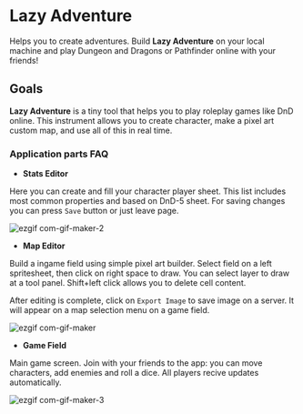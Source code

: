 # Lazy Adventure
Helps you to create adventures. Build **Lazy Adventure** on your local machine and play Dungeon and Dragons or Pathfinder online with your friends!

## Goals
**Lazy Adventure** is a tiny tool that helps you to play roleplay games like DnD online. This instrument allows you to create character, make a pixel art custom map, and use all of this in real time.


### Application parts FAQ
- **Stats Editor**

Here you can create and fill your character player sheet. This list includes most common properties and based on DnD-5 sheet. For saving changes you can press `Save` button or just leave page.

![ezgif com-gif-maker-2](https://user-images.githubusercontent.com/53794193/170096224-86b2b3fa-cee9-4de7-a8b0-be2a0f203774.gif)

- **Map Editor**

Build a ingame field using simple pixel art builder. Select field on a left spritesheet, then click on right space to draw. You can select layer to draw at a tool panel. Shift+left click allows you to delete cell content.

After editing is complete, click on `Export Image` to save image on a server. It will appear on a map selection menu on a game field.

![ezgif com-gif-maker](https://user-images.githubusercontent.com/53794193/170096165-2494bdb1-43df-4ba7-95c2-c4fd606aa502.gif)

- **Game Field**

Main game screen. Join with your friends to the app: you can move characters, add enemies and roll a dice. All players recive updates automatically.

![ezgif com-gif-maker-3](https://user-images.githubusercontent.com/53794193/170096565-5293cc56-9f0d-4d31-92bc-966fd811817d.gif)
